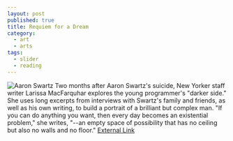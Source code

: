```yaml
---
layout: post
published: true
title: Requiem for a Dream
category: 
  - art
  - arts
tags: 
  - slider
  - reading
---
```


![Aaron Swartz](http://upload.wikimedia.org/wikipedia/commons/0/06/Aaron_Swartz_profile.jpg)
Two months after Aaron Swartz's suicide, New Yorker staff writer Larissa MacFarquhar explores the young programmer's "darker side." She uses long excerpts from interviews with Swartz's family and friends, as well as his own writing, to build a portrait of a brilliant but complex man. "If you can do anything you want, then every day becomes an existential problem," she writes, "--an empty space of possibility that has no ceiling but also no walls and no floor." [External Link](http://www.newyorker.com/reporting/2013/03/11/130311fa_fact_macfarquhar?currentPage=all)